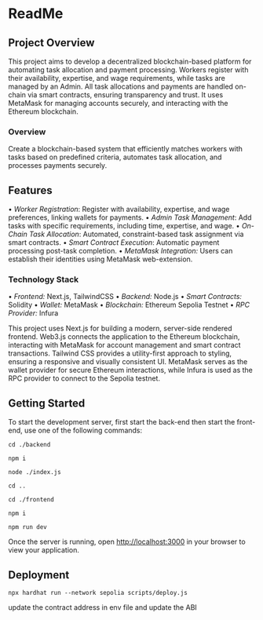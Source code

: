 # ReadMe

## Project Overview

This project aims to develop a decentralized blockchain-based platform for automating task allocation and payment processing. Workers register with their availability, expertise, and wage requirements, while tasks are managed by an Admin. All task allocations and payments are handled on-chain via smart contracts, ensuring transparency and trust. It uses MetaMask for managing accounts securely, and interacting with the Ethereum blockchain.

### Overview

Create a blockchain-based system that efficiently matches workers with tasks based on predefined criteria, automates task allocation, and processes payments securely.

## Features

•⁠  ⁠*Worker Registration*: Register with availability, expertise, and wage preferences, linking wallets for payments.
•⁠  ⁠*Admin Task Management*: Add tasks with specific requirements, including time, expertise, and wage.
•⁠  ⁠*On-Chain Task Allocation*: Automated, constraint-based task assignment via smart contracts.
•⁠  ⁠*Smart Contract Execution*: Automatic payment processing post-task completion.
•⁠  ⁠*MetaMask Integration:* Users can establish their identities using MetaMask web-extension.

### Technology Stack

•⁠  ⁠*Frontend:* Next.js, TailwindCSS
•⁠  ⁠*Backend:* Node.js
•⁠  ⁠*Smart Contracts:* Solidity
•⁠  ⁠*Wallet:* MetaMask
•⁠  ⁠*Blockchain:* Ethereum Sepolia Testnet
•⁠  ⁠*RPC Provider:* Infura

This project uses Next.js for building a modern, server-side rendered frontend. Web3.js connects the application to the Ethereum blockchain, interacting with MetaMask for account management and smart contract transactions. Tailwind CSS provides a utility-first approach to styling, ensuring a responsive and visually consistent UI. MetaMask serves as the wallet provider for secure Ethereum interactions, while Infura is used as the RPC provider to connect to the Sepolia testnet.

## Getting Started

To start the development server, first start the back-end then start the front-end, use one of the following commands:


```cd ./backend```

```npm i ```

```node ./index.js```

```cd ..```

```cd ./frontend```

```npm i ```

```npm run dev```


Once the server is running, open [http://localhost:3000](http://localhost:3000/) in your browser to view your application.

## Deployment
```npx hardhat run --network sepolia scripts/deploy.js```

update the contract address in env file and update the ABI
